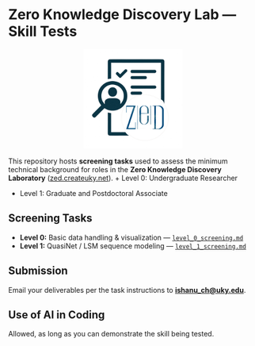 # Zero Knowledge Discovery Lab — Skill Tests
<p align="center">
  <img src="logo.png" alt="Lab Logo" width="200"/>
</p>


This repository hosts **screening tasks** used to assess the minimum technical background for roles in the **Zero Knowledge Discovery Laboratory** ([zed.createuky.net](https://zed.createuky.net/)). + Level 0: Undergraduate Researcher
+ Level 1: Graduate and Postdoctoral Associate

## Screening Tasks
- **Level 0:** Basic data handling & visualization — [`level_0_screening.md`](./level_0_screening.md)
- **Level 1:** QuasiNet / LSM sequence modeling — [`level_1_screening.md`](./level_1_screening.md)


## Submission
Email your deliverables per the task instructions to **ishanu_ch@uky.edu**.


## Use of AI in Coding
Allowed, as long as  you can  demonstrate the skill being tested.

